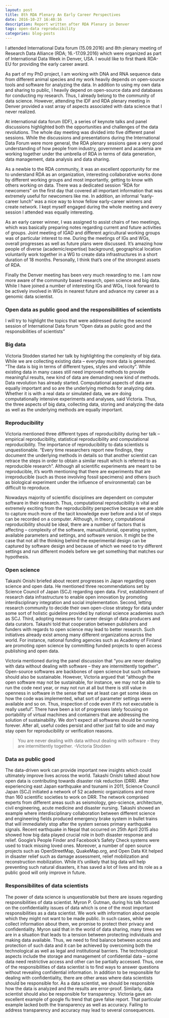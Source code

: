 ```yaml
---
layout: post
title: 8th RDA Plenary An Early Career Perspectives
date: 2016-10-27 16:40:16
description: Report written after RDA Plenary in Denver
tags: open-data reproducibility
categories: blog-posts
---
```


I attended International Data forum (15.09.2016) and 8th plenary meeting of Research Data Alliance (RDA; 16.-17.09.2016) which were organized as part of International Data Week in Denver, USA. I would like to first thank RDA-EU for providing the early career award.

As part of my PhD project, I am working with DNA and RNA sequence data from different animal species and my work heavily depends on open-source tools and software for analyzing the data. In addition to using my own data and sharing to public, I heavily depend on open-source data and databases for conducting my research. Thus, I already belong to the community of data science. However, attending the IDF and RDA plenary meeting in Denver provided a vast array of aspects associated with data science that I never realized.

At international data forum (IDF), a series of keynote talks and panel discussions highlighted both the opportunities and challenges of the data revolutions. The whole day meeting was divided into five different panel sessions. While the discussions and presentations during the International Data Forum were more general, the RDA plenary sessions gave a very good understanding of how people from industry, government and academia are working together under the umbrella of RDA in terms of data generation, data management, data analysis and data sharing.

As a newbie to the RDA community, it was an excellent opportunity for me to understand RDA as an organization, interesting collaborative works done by different working groups and most importantly, getting to know with others working on data. There was a dedicated session “RDA for newcomers” on the first day that covered all important information that was extremely useful for newcomers like me. In addition, an informal “early-career lunch” was a nice way to know fellow early-career winners and create network. I kept myself engaged during the whole meeting and every session I attended was equally interesting.

As an early career winner, I was assigned to assist chairs of two meetings, which was basically preparing notes regarding current and future activities of groups. Joint meeting of IGAD and different agricultural working groups was of particular interest to me. During the meetings of IGs and WGs, overall progresses as well as future plans were discussed. It’s amazing how people of diverse (academic/expertise) background, geographical location voluntarily work together in a WG to create data infrastructures in a short duration of 18 months. Personally, I think that’s one of the strongest assets of RDA.

Finally the Denver meeting has been very much rewarding to me. I am now more aware of the community based research, open science and big data. While I have joined a number of interesting IGs and WGs, I look forward to be actively involved in WGs in nearest future and advance my career as a genomic data scientist.

### Open data as public good and the responsibilities of scientists

I will try to highlight the topics that were addressed during the second session of International Data forum “Open data as public good and the responsibilities of scientists”

### Big data

Victoria Stodden started her talk by highlighting the complexity of big data. While we are collecting existing data – everyday more data is generated. “The data is big in terms of different types, styles and velocity”. While existing data in many cases still need improved methods to provide meaningful results, new kind of data are demanding new kind of methods. Data revolution has already started. Computational aspects of data are equally important and so are the underlying methods for analyzing data. Whether it is with a real data or simulated data, we are doing computationally intensive experiments and analyses, said Victoria. Thus, the three aspects of big data, collecting data, storing and analyzing the data as well as the underlying methods are equally important.

### Reproducibility

Victoria mentioned three different types of reproducibility during her talk – empirical reproducibility, statistical reproducibility and computational reproducibility. The importance of reproducibility to data scientists is unquestionable. “Every time researchers report new findings, they document the underlying methods in details so that another scientist can retrace the steps in order to obtain a similar result which is referred to as reproducible research”. Although all scientific experiments are meant to be reproducible, it’s worth mentioning that there are experiments that are irreproducible (such as those involving fossil specimens) and others (such as biological experiment under the influence of environmental) can be difficult to reproduce.

Nowadays majority of scientific disciplines are dependent on computer software in their research.  Thus, computational reproducibility is vital and extremely exciting from the reproducibility perspective because we are able to capture much more of the tacit knowledge ever before and a lot of steps can be recorded on a computer. Although, in theory, computational reproducibility should be ideal, there are a number of factors that is affecting – complexity of the software, manual/tutorial, operating system, available parameters and settings, and software version. It might be the case that not all the thinking behind the experimental design can be captured by software design and because of which we need to try different settings and run different models before we get something that matches our hypothesis.

### Open science

Takashi Onishi briefed about recent progresses in Japan regarding open science and open data. He mentioned three recommendations set by Science Council of Japan (SCJ) regarding open data. First, establishment of research data infrastructure to enable open innovation by promoting interdisciplinary integration and social implementation. Second, letting research community to decide their own open-close strategy for data under some sort of holistic guideline provided by national science academies such as SCJ. Third, adopting measures for career design of data producers and data curators. Takashi told that cooperation between publishers and funders with regards to open science may lead to better research. Such initiatives already exist among many different organizations across the world. For instance, national funding agencies such as Academy of Finland are promoting open science by committing funded projects to open access publishing and open data.

Victoria mentioned during the panel discussion that “you are never dealing with data without dealing with software – they are intermittently together”. Open-source softwares are backbones of open science but such software should also be sustainable. However, Victoria argued that “although the open software may not be sustainable, for instance, we may not be able to run the code next year, or may not run at all but there is still value in openness in software in the sense that we at least can get some ideas on how the code was implemented, what sort of parameter settings were available and so on. Thus, inspection of code even if it’s not executable is really useful”. There have been a lot of progresses lately focusing on portability of virtual machines and containers that are addressing the solution of sustainability.  We don’t expect all softwares should be running forever. After all, useful codes persist and other just fall to side and may stay open for reproducibility or verification reasons.

> You are never dealing with data without dealing with software - they are intermittently together.
> -Victoria Stodden

### Data as public good

The data-driven work can provide important new insights which could ultimately improve lives across the world. Takashi Onishi talked about how open data is contributing towards disaster risk reduction (DRR). After experiencing east Japan earthquake and tsunami in 2011, Science Council Japan (SCJ) initiated a network of 52 academic organizations and more than 160 scientific societies to work on DRR. The network comprised experts from different areas such as seismology, geo-science, architecture, civil engineering, acute medicine and disaster nursing. Takashi showed an example where interdisciplinary collaboration between different science and engineering fields produced emergency brake system in bullet trains that will immediately stop after the system senses primary earthquake signals. Recent earthquake in Nepal that occurred on 25th April 2015 also showed how big data played crucial role in both disaster response and relief. Google’s People Finder and Facebook’s Safety Check systems were used to track missing loved ones. Moreover, a number of open source projects such as OpenStreetMap, QuakeMap.org, and Open Data Kit helped in disaster relief such as damage assessment, relief mobilization and reconstruction mobilization. While it’s unlikely that big data will help preventing such natural disasters, it has saved a lot of lives and its role as a public good will only improve in future.

### Responsibilites of data scientists

The power of data science is unquestionable but there are issues regarding responsibilities of data scientist. Myron P. Gutman, during his talk focused on the confidentiality issues of data which is one of the most important responsibilities as a data scientist. We work with information about people which they might not want to be made public. In such cases, while we collect information about them, we promise to protect their privacy and confidentiality. Myron said that in the world of data sharing, many times we are in a situation that leads to a tension between protecting individuals and making data available.  Thus, we need to find balance between access and protection of such data and it can be achieved by overcoming both the technological as well as legal and institutional barriers. The technological aspects include the storage and management of confidential data – some data need restrictive access and other can be partially accessed. Thus, one of the responsibilities of data scientist is to find ways to answer questions without revealing confidential information. In addition to be responsible for dealing with confidentiality, there are other areas where data scientists should be responsible for. As a data scientist, we should be responsible how the data is analyzed and the results are error-proof. Similarly, data scientist should also be responsible for transparency. Victoria gave an excellent example of google flu trend that gave false report. That particular example lacked both the transparency as well as accuracy. Failing to address transparency and accuracy may lead to several consequences.